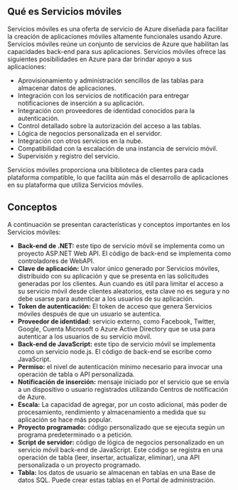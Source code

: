 ## <a name="what-is"></a>Qué es Servicios móviles

Servicios móviles es una oferta de servicio de Azure diseñada para facilitar la creación de aplicaciones móviles altamente funcionales usando Azure. Servicios móviles reúne un conjunto de servicios de Azure que habilitan las capacidades back-end para sus aplicaciones. Servicios móviles ofrece las siguientes posibilidades en Azure para dar brindar apoyo a sus aplicaciones:

-   Aprovisionamiento y administración sencillos de las tablas para almacenar datos de aplicaciones.
-   Integración con los servicios de notificación para entregar notificaciones de inserción a su aplicación.
-   Integración con proveedores de identidad conocidos para la autenticación.
-   Control detallado sobre la autorización del acceso a las tablas.
-   Lógica de negocios personalizada en el servidor.
-   Integración con otros servicios en la nube.
-   Compatibilidad con la escalación de una instancia de servicio móvil.
-   Supervisión y registro del servicio.

Servicios móviles proporciona una biblioteca de clientes para cada plataforma compatible, lo que facilita aún más el desarrollo de aplicaciones en su plataforma que utiliza Servicios móviles.

## <a name="concepts"> </a>Conceptos

A continuación se presentan características y conceptos importantes en los Servicios móviles:

<!--![1][1]-->

-   **Back-end de .NET:** este tipo de servicio móvil se implementa como un proyecto ASP.NET Web API. El código de back-end se implementa como controladores de WebAPI.
-   **Clave de aplicación:** Un valor único generado por Servicios móviles, distribuido con su aplicación y que se presenta en las solicitudes generadas por los clientes. Aun cuando es útil para limitar el acceso a su servicio móvil desde clientes aleatorios, esta clave no es segura y no debe usarse para autenticar a los usuarios de su aplicación.
-   **Token de autenticación:** El token de acceso que genera Servicios móviles después de que un usuario se autentica.
-   **Proveedor de identidad:** servicio externo, como Facebook, Twitter, Google, Cuenta Microsoft o Azure Active Directory que se usa para autenticar a los usuarios de su servicio móvil.
-   **Back-end de JavaScript:** este tipo de servicio móvil se implementa como un servicio node.js. El código de back-end se escribe como JavaScript.
-   **Permiso:** el nivel de autenticación mínimo necesario para invocar una operación de tabla o API personalizada.
-   **Notificación de inserción:** mensaje iniciado por el servicio que se envía a un dispositivo o usuario registrados utilizando Centros de notificación de Azure.
-   **Escala:** La capacidad de agregar, por un costo adicional, más poder de procesamiento, rendimiento y almacenamiento a medida que su aplicación se hace más popular.
-   **Proyecto programado:** código personalizado que se ejecuta según un programa predeterminado o a petición.
-   **Script de servidor:** código de lógica de negocios personalizado en un servicio móvil back-end de JavaScript. Este código se registra en una operación de tabla (leer, insertar, actualizar, eliminar), una API personalizada o un proyecto programado.
-   **Tabla:** los datos de usuario se almacenan en tablas en una Base de datos SQL. Puede crear estas tablas en el Portal de administración.



